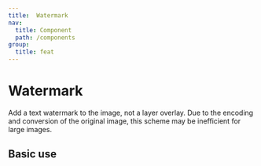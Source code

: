 ```yaml
---
title:  Watermark
nav:
  title: Component
  path: /components
group:
  title: feat
---
```

# Watermark

Add a text watermark to the image, not a layer overlay.
Due to the encoding and conversion of the original image, this scheme may be inefficient for large images.

## Basic use

<code src="./demo/index1.tsx"></code>

<API ></API>